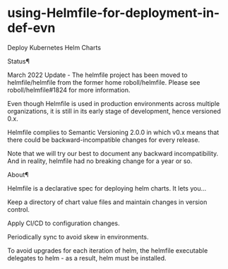 # using-Helmfile-for-deployment-in-def-evn


Deploy Kubernetes Helm Charts


Status¶

March 2022 Update - The helmfile project has been moved to helmfile/helmfile from the former home roboll/helmfile. Please see roboll/helmfile#1824 for more information.

Even though Helmfile is used in production environments across multiple organizations, it is still in its early stage of development, hence versioned 0.x.

Helmfile complies to Semantic Versioning 2.0.0 in which v0.x means that there could be backward-incompatible changes for every release.

Note that we will try our best to document any backward incompatibility. And in reality, helmfile had no breaking change for a year or so.

About¶

Helmfile is a declarative spec for deploying helm charts. It lets you…

Keep a directory of chart value files and maintain changes in version control.

Apply CI/CD to configuration changes.

Periodically sync to avoid skew in environments.

To avoid upgrades for each iteration of helm, the helmfile executable delegates to helm - as a result, helm must be installed.

